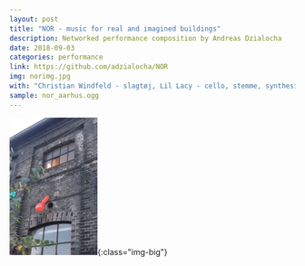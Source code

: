 ```yaml
---
layout: post
title: "NOR - music for real and imagined buildings"
description: Networked performance composition by Andreas Dzialocha
date: 2018-09-03
categories: performance
link: https://github.com/adzialocha/NOR
img: norimg.jpg
with: "Christian Windfeld - slagtøj, Lil Lacy - cello, stemme, synthesizer, Sam Andreae - saxofon, lo-fi elektronik, Andreas Dzialocha - elektrisk bas, Kaj Duncan David - radio, synthesizer"
sample: nor_aarhus.ogg
---
```


![NOR](/assets/videos/nor.gif){:class="img-big"}